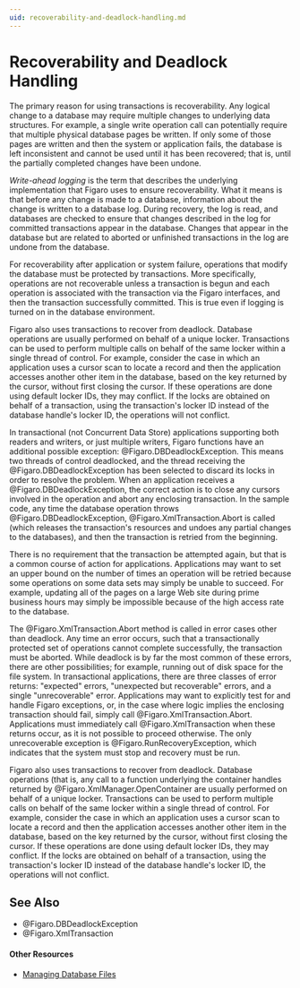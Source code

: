 ```yaml
---
uid: recoverability-and-deadlock-handling.md
---
```


# Recoverability and Deadlock Handling

The primary reason for using transactions is recoverability. Any logical change to a database may require multiple changes to underlying data structures. For example, a single write operation call can potentially require that multiple physical database pages be written. If only some of those pages are written and then the system or application fails, the database is left inconsistent and cannot be used until it has been recovered; that is, until the partially completed changes have been undone.


_Write-ahead logging_ is the term that describes the underlying implementation that Figaro uses to ensure recoverability. What it means is that before any change is made to a database, information about the change is written to a database log. During recovery, the log is read, and databases are checked to ensure that changes described in the log for committed transactions appear in the database. Changes that appear in the database but are related to aborted or unfinished transactions in the log are undone from the database.


For recoverability after application or system failure, operations that modify the database must be protected by transactions. More specifically, operations are not recoverable unless a transaction is begun and each operation is associated with the transaction via the Figaro interfaces, and then the transaction successfully committed. This is true even if logging is turned on in the database environment.


Figaro also uses transactions to recover from deadlock. Database operations are usually performed on behalf of a unique locker. Transactions can be used to perform multiple calls on behalf of the same locker within a single thread of control. For example, consider the case in which an application uses a cursor scan to locate a record and then the application accesses another other item in the database, based on the key returned by the cursor, without first closing the cursor. If these operations are done using default locker IDs, they may conflict. If the locks are obtained on behalf of a transaction, using the transaction's locker ID instead of the database handle's locker ID, the operations will not conflict.


In transactional (not Concurrent Data Store) applications supporting both readers and writers, or just multiple writers, Figaro functions have an additional possible exception: @Figaro.DBDeadlockException. This means two threads of control deadlocked, and the thread receiving the @Figaro.DBDeadlockException has been selected to discard its locks in order to resolve the problem. When an application receives a @Figaro.DBDeadlockException, the correct action is to close any cursors involved in the operation and abort any enclosing transaction. In the sample code, any time the database operation throws @Figaro.DBDeadlockException, @Figaro.XmlTransaction.Abort is called (which releases the transaction's resources and undoes any partial changes to the databases), and then the transaction is retried from the beginning.


There is no requirement that the transaction be attempted again, but that is a common course of action for applications. Applications may want to set an upper bound on the number of times an operation will be retried because some operations on some data sets may simply be unable to succeed. For example, updating all of the pages on a large Web site during prime business hours may simply be impossible because of the high access rate to the database.


The @Figaro.XmlTransaction.Abort method is called in error cases other than deadlock. Any time an error occurs, such that a transactionally protected set of operations cannot complete successfully, the transaction must be aborted. While deadlock is by far the most common of these errors, there are other possibilities; for example, running out of disk space for the file system. In transactional applications, there are three classes of error returns: "expected" errors, "unexpected but recoverable" errors, and a single "unrecoverable" error. Applications may want to explicitly test for and handle Figaro exceptions, or, in the case where logic implies the enclosing transaction should fail, simply call @Figaro.XmlTransaction.Abort. Applications must immediately call @Figaro.XmlTransaction when these returns occur, as it is not possible to proceed otherwise. The only unrecoverable exception is @Figaro.RunRecoveryException</a>, which indicates that the system must stop and recovery must be run.


Figaro also uses transactions to recover from deadlock. Database operations (that is, any call to a function underlying the container handles returned by @Figaro.XmlManager.OpenContainer are usually performed on behalf of a unique locker. Transactions can be used to perform multiple calls on behalf of the same locker within a single thread of control. For example, consider the case in which an application uses a cursor scan to locate a record and then the application accesses another other item in the database, based on the key returned by the cursor, without first closing the cursor. If these operations are done using default locker IDs, they may conflict. If the locks are obtained on behalf of a transaction, using the transaction's locker ID instead of the database handle's locker ID, the operations will not conflict.

## See Also

* @Figaro.DBDeadlockException
* @Figaro.XmlTransaction

#### Other Resources
* [Managing Database Files](xref:managing-database-files.md)
